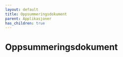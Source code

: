 ```yaml
---
layout: default
title: Oppsummeringsdokument
parent: Applikasjoner
has_children: true
---
```


# Oppsummeringsdokument
